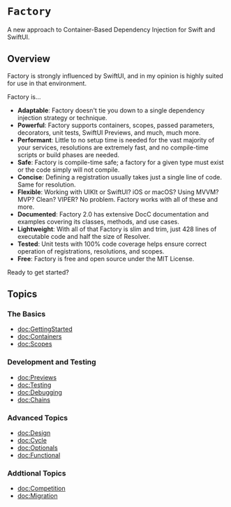 # ``Factory``

A new approach to Container-Based Dependency Injection for Swift and SwiftUI.

## Overview

Factory is strongly influenced by SwiftUI, and in my opinion is highly suited for use in that environment. 

Factory is...

- **Adaptable**: Factory doesn't tie you down to a single dependency injection strategy or technique.
- **Powerful**: Factory supports containers, scopes, passed parameters, decorators, unit tests, SwiftUI Previews, and much, much more.
- **Performant**: Little to no setup time is needed for the vast majority of your services, resolutions are extremely fast, and no compile-time scripts or build phases are needed.
- **Safe**: Factory is compile-time safe; a factory for a given type must exist or the code simply will not compile.
- **Concise**: Defining a registration usually takes just a single line of code. Same for resolution.
- **Flexible**: Working with UIKIt or SwiftUI? iOS or macOS? Using MVVM? MVP? Clean? VIPER? No problem. Factory works with all of these and more.
- **Documented**: Factory 2.0 has extensive DocC documentation and examples covering its classes, methods, and use cases.
- **Lightweight**: With all of that Factory is slim and trim, just 428 lines of executable code and half the size of Resolver.
- **Tested**: Unit tests with 100% code coverage helps ensure correct operation of registrations, resolutions, and scopes.
- **Free**: Factory is free and open source under the MIT License.

Ready to get started?

## Topics

### The Basics

- <doc:GettingStarted>
- <doc:Containers>
- <doc:Scopes>

### Development and Testing

- <doc:Previews>
- <doc:Testing>
- <doc:Debugging>
- <doc:Chains>

### Advanced Topics

- <doc:Design>
- <doc:Cycle>
- <doc:Optionals>
- <doc:Functional>

### Addtional Topics

- <doc:Competition>
- <doc:Migration>

